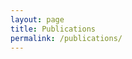 ```yaml
---
layout: page
title: Publications
permalink: /publications/
---
```


<script>

//From "http://www.alexhadik.com/blog/2014/6/12/create-pubmed-citations-automatically-using-pubmed-api" adapted from reply to blog post by Les Ansley

var HTMLpublication = '%authors% (%date%). %title% <i>%journal%\</i><b>%volume%</b>%issue%%pages%DOI: <a href="%DOIadd%"target="_blank">%DOI%</a></br></br>' //Formats output

var publications, idStringList;
var pubmedSearchAPI = "https://eutils.ncbi.nlm.nih.gov/entrez/eutils/esearch.fcgi?";
var pubmedSummaryAPI = "https://eutils.ncbi.nlm.nih.gov/entrez/eutils/esummary.fcgi?";
var database = "db=pubmed";
var returnmode = "&retmode=json";
var returnmax = "&retmax=100";
var searchterm = "&term=(((Gautier, Jean[Author]) AND Institute for Cancer Genetics[Affiliation])) OR ((Gautier, Jean[Author]) AND Institute of Cancer Genetics[Affiliation])";
var returntype = "&rettype=abstract";
var idURL = pubmedSearchAPI + database + returnmode + returnmax + searchterm
console.log(idURL);

var getPubmed = function(url) { //passed url
    return new Promise(function(resolve, reject) {
        var xhr = new XMLHttpRequest();
        xhr.open('get', url, true);
        xhr.responseType = 'json';
        xhr.onload = function() {
            var status = xhr.status;
            if (status == 200) { //status 200 signifies OK (http://www.w3schools.com/ajax/ajax_xmlhttprequest_onreadystatechange.asp)
                resolve(xhr.response);
            } else {
                reject(status);
            }
        };
        xhr.send();
    });
};
getPubmed(idURL).then(function(data) {
    var idList = data.esearchresult.idlist;
    idStringList = idList.toString(); //converts the idlist to a string to be appended to the search url
    idStringList = '&id=' + idStringList;
    summaryURL = pubmedSummaryAPI + database + returnmode + returntype + idStringList;
    getPubmed(summaryURL).then(function(summary) {
        publications = formatReferences(summary);
        console.log(publications);	
		document.getElementById("demo").innerHTML = publications;
		
    }, function(status) {
        publications = 'Something went wrong getting the ids.';
    });
}, function(status) {
    publications = 'Something went wrong getting the ids.';
});


function formatReferences(summary) {
    var publicationList = '';
    for (refs in summary.result) {
        if (refs !== 'uids') {
            var authors = '';
            var publication = '';
            var authorCount = ((summary.result[refs].authors).length);
            var i = 0;
            while (i < authorCount - 1) {
                authors += summary.result[refs].authors[i].name + ', ';
                i++;
            }
            publication = HTMLpublication.replace('%data%', 'http://www.ncbi.nlm.nih.gov/pubmed/' + refs);
            authors += summary.result[refs].lastauthor;
            publication = publication.replace('%authors%', authors);
            publication = publication.replace('%title%', summary.result[refs].title);
            publication = publication.replace('%journal%', summary.result[refs].source);
            publication = publication.replace('%PMID%', summary.result[refs].uid);
            var idCount = ((summary.result[refs].articleids).length);
            var i = 0;
            while (i < idCount - 1) {
                if (summary.result[refs].articleids[i].idtype == "doi") {
                    publication = publication.replace('%DOI%', summary.result[refs].articleids[i].value);
                    publication = publication.replace('%DOIadd%', 'https://doi.org/' + summary.result[refs].articleids[i].value);
                }
                i++;
            }
            //Alter formatting if article is In Press
            if (summary.result[refs].volume !== '') {
                publication = publication.replace('%volume%', ' ' + summary.result[refs].volume);
                if (summary.result[refs].issue !== '') {
                    publication = publication.replace('%issue%', ' (' + summary.result[refs].issue + ')');
                } else { 
                    publication = publication.replace('%issue%','');
                }
                if (summary.result[refs].pages !== '') {
                    var str = summary.result[refs].pages + '';
                    if (str.includes('-')) {
                        const pp = str.split('-'); 
                        const len0 = pp[0].length;
                        const len1 = pp[1].length;
                        if (len0 > len1) {
                            var addend = pp[0].substring(0,len0-len1);
                        } else { 
                            var addend = '';
                        } 
                        var nstr = pp[0] + '-' + addend + pp[1];
                    } else {
                        var nstr = str;
                    } 
                    publication = publication.replace('%pages%', ', ' + nstr + '. ');
                } else { 
                    publication = publication.replace('%pages%','. ');
                }
                var date = summary.result[refs].pubdate.slice(0, 4);
                publication = publication.replace('%date%', date + '');
            } else {
                publication = publication.replace('%volume%', ' In Press');
                publication = publication.replace('%issue%', '.');
                publication = publication.replace('%pages%', '');
                publication = publication.replace('%date%', '');
            }
            publicationList = publication + publicationList;
        }
    }
    return (publicationList);
} 

</script>

<p id="demo"></p>
